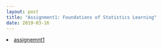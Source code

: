 ```yaml
---
layout: post
title: "Assignment1: Foundations of Statistics Learning"
date: 2019-03-16
---
```

 <li><a href="{{site.baseurl}}/microecon/assignment1.pdf">assignemnt1</a></li>

